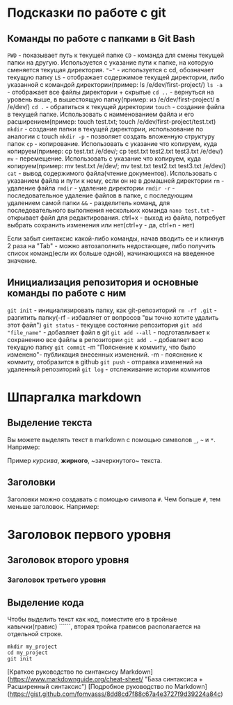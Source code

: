 # Подсказки по работе с git

## Команды по работе с папками в Git Bash 

`PWD` - показывает путь к текущей папке
`CD` - команда для смены текущей папки на другую. Используется с указание пути к папке, на которую сменяется текущая директория.
`"~"` - используется с cd, обозначает текущую папку
`LS` - отображает содержимое текущей директории, либо указанной с командой директории(пример: ls /e/dev/first-project/)
`ls -a` - отображает все файлы директории + скрытые
`cd ..` - вернуться на уровень выше, в вышестоящую папку(пример: из /e/dev/first-project/ в /e/dev/)
`cd .` - обратиться к текущей директории
`touch` - создание файла в текущей папке. Использовать с наименованием файла и его расширением(пример: touch test.txt; touch /e/dev/first-project/test.txt)
`mkdir` - создание папки в текущей директории, использование по аналогии с touch
`mkdir -p` - позволяет создать вложенную структуру папок
`cp` - копирование. Использовать с указание что копируем, куда копируем(пример: cp test.txt /e/dev/; cp test.txt test2.txt test3.txt /e/dev/)
`mv` - перемещение. Использовать с указание что копируем, куда копируем(пример: mv test.txt /e/dev/; mv test.txt test2.txt test3.txt /e/dev/)
`cat` - вывод содержимого файла(чтение документов). Использовать с указанием файла и пути к нему, если он не в домашней директории
`rm` - удаление файла
`rmdir` - удаление директории
`rmdir -r` - последовательное удаление файлов в папке, с последующим удалением самой папки
`&&` - разделитель команд, для последовательного выполнения нескольких команда
`nano test.txt` - открывает файл для редактирования. ctrl+x - выход из файла, потребует выбрать сохранить изменения или нет(ctrl+y - да, ctrl+n - нет)

Если забыт синтаксис какой-либо команды, начав вводить ее и кликнув 2 раза на "Tab" - можно автозаполнить недостающее, либо получить список команд(если их больше одной), начинающихся на введенное значение.

## Инициализация репозитория и основные команды по работе с ним

`git init` - инициализировать папку, как git-репозиторий
`rm -rf .git` - разгитить папку(-rf - избавляет от вопросов "вы точно хотите удалить этот файл") 
`git status` - текущее состояние репозитория
`git add "file_name"` - добавляет файл в git
`git add --all` - подготавливает к сохранению все файлы в репозитории
`git add .` - добавляет всю текущую папку
`git commit` -m "Пояснение к коммиту, что было изменено"- публикация внесенных изменений. -m - пояснение к коммиту, отобразится в github
`git push` - отправка изменений на удаленный репозиторий
`git log` - отслеживание истории коммитов

# Шпаргалка markdown

## Выделение текста

Вы можете выделять текст в markdown с помощью символов `_`, `~` и `*`. Например:

Пример _курсива_, **жирного**, ~зачеркнутого~ текста.

## Заголовки

Заголовки можно создавать с помощью символа `#`. Чем больше `#`, тем меньше заголовок. Например:

# Заголовок первого уровня
## Заголовок второго уровня
### Заголовок третьего уровня

## Выделение кода

Чтобы выделить текст как код, поместите его в тройные кавычки(гравис) ``````, вторая тройка грависов располагается на отдельной строке. 

```
mkdir my_project
cd my_project
git init
```
[Краткое руководство по синтаксису Markdown] (https://www.markdownguide.org/cheat-sheet/ "База синтаксиса + Расширенный синтаксис")
[Подробное руководство по Markdown] (https://gist.github.com/fomvasss/8dd8cd7f88c67a4e3727f9d39224a84c)

